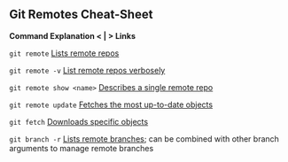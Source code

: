 ## Git Remotes Cheat-Sheet

**Command Explanation < | > Links**

`git remote` [Lists remote repos](https://git-scm.com/docs/git-remote "https://git-scm.com/docs/git-remote")

`git remote -v` [List remote repos verbosely](https://git-scm.com/docs/git-remote#Documentation/git-remote.txt--v "https://git-scm.com/docs/git-remote#Documentation/git-remote.txt--v")

`git remote show <name>` [Describes a single remote repo](https://git-scm.com/docs/git-remote#Documentation/git-remote.txt-emshowem "https://git-scm.com/docs/git-remote#Documentation/git-remote.txt-emshowem")

`git remote update` [Fetches the most up-to-date objects](https://git-scm.com/docs/git-remote#Documentation/git-remote.txt-emupdateem "https://git-scm.com/docs/git-remote#Documentation/git-remote.txt-emupdateem")

`git fetch` [Downloads specific objects](https://git-scm.com/docs/git-fetch "https://git-scm.com/docs/git-fetch")

`git branch -r` [Lists remote branches](https://git-scm.com/docs/git-branch#Documentation/git-branch.txt--r "https://git-scm.com/docs/git-branch#Documentation/git-branch.txt--r"); can be combined with other branch
arguments to manage remote branches
